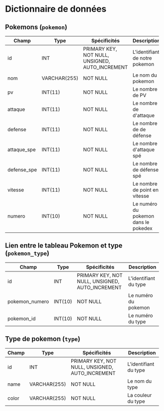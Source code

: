 # Dictionnaire de données

## Pokemons (`pokemon`)

|Champ|Type|Spécificités|Description|
|-|-|-|-|
|id|INT|PRIMARY KEY, NOT NULL, UNSIGNED, AUTO_INCREMENT|L'identifiant de notre pokemon|
|nom|VARCHAR(255)|NOT NULL|Le nom du pokemon|
|pv|INT(11)|NOT NULL|Le nombre de PV|
|attaque|INT(11)|NOT NULL|Le nombre de d'attaque|
|defense|INT(11)|NOT NULL|Le nombre de de défense|
|attaque_spe|INT(11)|NOT NULL|Le nombre d'attaque spé|
|defense_spe|INT(11)|NOT NULL|Le nombre de défense spé|
|vitesse|INT(11)|NOT NULL|Le nombre de point en vitesse|
|numero|INT(10)|NOT NULL|Le numéro du pokemon dans le pokedex|

## Lien entre le tableau Pokemon et type (`pokemon_type`)

|Champ|Type|Spécificités|Description|
|-|-|-|-|
|id|INT|PRIMARY KEY, NOT NULL, UNSIGNED, AUTO_INCREMENT|L'identifiant du type|
|pokemon_numero|INT(10)|NOT NULL|Le numéro du pokemon|
|pokemon_id|INT(10)|NOT NULL|Le numéro du type|

## Type de pokemon (`type`)

|Champ|Type|Spécificités|Description|
|-|-|-|-|
|id|INT|PRIMARY KEY, NOT NULL, UNSIGNED, AUTO_INCREMENT|L'identifiant du type|
|name|VARCHAR(255)|NOT NULL|Le nom du type|
|color|VARCHAR(255)|NOT NULL|La couleur du type|
